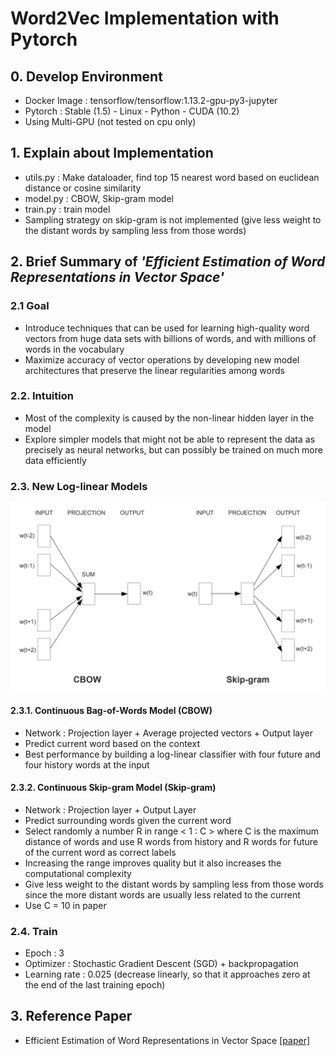 # Word2Vec Implementation with Pytorch


## 0. Develop Environment
- Docker Image : tensorflow/tensorflow:1.13.2-gpu-py3-jupyter
- Pytorch : Stable (1.5) - Linux - Python - CUDA (10.2)
- Using Multi-GPU (not tested on cpu only)

## 1. Explain about Implementation
- utils.py : Make dataloader, find top 15 nearest word based on euclidean distance or cosine similarity
- model.py : CBOW, Skip-gram model
- train.py : train model
- Sampling strategy on skip-gram is not implemented (give less weight to the distant words by sampling less from those words)


## 2. Brief Summary of *'Efficient Estimation of Word Representations in Vector Space'*
### 2.1 Goal
- Introduce techniques that can be used for learning high-quality word vectors from huge data sets with billions of words, and with millions of words in the vocabulary
- Maximize accuracy of vector operations by developing new model architectures that preserve the linear regularities among words

### 2.2. Intuition
- Most of the complexity is caused by the non-linear hidden layer in the model
- Explore simpler models that might not be able to represent the data as precisely as neural networks, but can possibly be trained on much more data efficiently

### 2.3. New Log-linear Models
![Figure 2](./Figures/Figure_01.png)
#### 2.3.1. Continuous Bag-of-Words Model (CBOW)
- Network : Projection layer + Average projected vectors + Output layer
- Predict current word based on the context
- Best performance by building a log-linear classifier with four future and four history
words at the input

#### 2.3.2. Continuous Skip-gram Model (Skip-gram)
- Network : Projection layer + Output Layer
- Predict surrounding words given the current word
- Select randomly a number R in range < 1 : C > where C is the maximum distance of words and use R words from history and R words for future of the current word as correct labels
- Increasing the range improves quality but it also increases the computational complexity
- Give less weight to the distant words by sampling less from those words since the more distant words are usually less related to the current
- Use C = 10 in paper

### 2.4. Train
- Epoch : 3
- Optimizer : Stochastic Gradient Descent (SGD) + backpropagation
- Learning rate : 0.025 (decrease linearly, so that it approaches zero at the end of the last training epoch)


## 3. Reference Paper
- Efficient Estimation of Word Representations in Vector Space [[paper]](https://arxiv.org/pdf/1301.3781.pdf)
